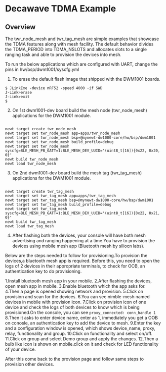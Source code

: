 <!--
#
# Licensed to the Apache Software Foundation (ASF) under one
# or more contributor license agreements.  See the NOTICE file
# distributed with this work for additional information
# regarding copyright ownership.  The ASF licenses this file
# to you under the Apache License, Version 2.0 (the
# "License"); you may not use this file except in compliance
# with the License.  You may obtain a copy of the License at
#
# http://www.apache.org/licenses/LICENSE-2.0
#
# Unless required by applicable law or agreed to in writing,
# software distributed under the License is distributed on an
# "AS IS" BASIS, WITHOUT WARRANTIES OR CONDITIONS OF ANY
#  KIND, either express or implied.  See the License for the
# specific language governing permissions and limitations
# under the License.
#
-->

# Decawave TDMA Example

## Overview
The twr_node_mesh and twr_tag_mesh are simple examples that showcase the TDMA features along with mesh facility. The default behavior divides the TDMA_PERIOD into TDMA_NSLOTS and allocates slots to a single ranging task and able to provision the devices into mesh.

To run the below applications which are configured with UART, change the pins in hw/bsp/dwm1001/syscfg.yml

1. To erase the default flash image that shipped with the DWM1001 boards.

```no-highlight
$ JLinkExe -device nRF52 -speed 4000 -if SWD
J-Link>erase
J-Link>exit
$ 
```

2. On 1st dwm1001-dev board build the mesh node (twr_node_mesh) applications for the DWM1001 module. 

```no-highlight

newt target create twr_node_mesh
newt target set twr_node_mesh app=apps/twr_node_mesh
newt target set twr_node_mesh bsp=@mynewt-dw1000-core/hw/bsp/dwm1001
newt target set twr_node_mesh build_profile=debug
newt target set twr_node_mesh syscfg=BLE_MESH_PB_GATT=1:BLE_MESH_DEV_UUID='(uint8_t[16]){0x22, 0x20, 0}'
newt build twr_node_mesh
newt load twr_node_mesh

```

3. On 2nd dwm1001-dev board build the mesh tag (twr_tag_mesh) applications for the DWM1001 module. 

```no-highlight

newt target create twr_tag_mesh
newt target set twr_tag_mesh app=apps/twr_tag_mesh
newt target set twr_tag_mesh bsp=@mynewt-dw1000-core/hw/bsp/dwm1001
newt target set twr_tag_mesh build_profile=debug
newt target set twr_tag_mesh syscfg=BLE_MESH_PB_GATT=1:BLE_MESH_DEV_UUID='(uint8_t[16]){0x22, 0x21, 0}'
newt build twr_tag_mesh
newt load twr_tag_mesh

```

4. After flashing both the devices, your console will have both mesh advertising and ranging happening at a time.You have to provision the devices using mobile mesh app (Bluetooth mesh by siliocn labs).

Below are the steps needed to follow for provisioning.To provision the devices,a bluetooth mesh app is required.
Before this, you need to open the logs of 2 devices in their appropriate terminals, to check for OOB, an authentication key to do provisioning.

1.Install bluetooth mesh app in your mobile.
2.After flashing the devices, open mesh app in mobile.
3.Enable bluetooth which the app asks for.
4.Then a page is opened showing network and provision.
5.Click on provision and scan for the devices.
6.You can see nimble-mesh named devices in mobile with provision icon.
7.Click on provision icon of one device and check the logs of both devices to know which is being provisioned.On the console, you can see
      ```
       proxy_connected: conn_handle 1
      ```
8.Then it asks to enter device name, enter as 1, immediately you get a OOB on conosle, an authentication key to add the device to mesh.
9.Enter the key and a configuration window is opened, which shows device_name, proxy, relay, functionality and group.
10.Click on functionality and select on/off.
11.Click on group and select Demo group and apply the changes.
12.Then a bulb like icon is shown on mobile.click on it and check for LED functionality of your device.

After this come back to the provision page and follow same steps to provision other devices.



